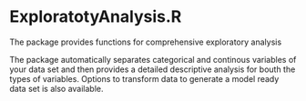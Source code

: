 # ExploratotyAnalysis.R
The package provides functions for comprehensive exploratory analysis

The package automatically separates categorical and continous variables of your data set and then provides a detailed descriptive analysis for bouth the types of variables. Options to transform data to generate a model ready data set is also available.
